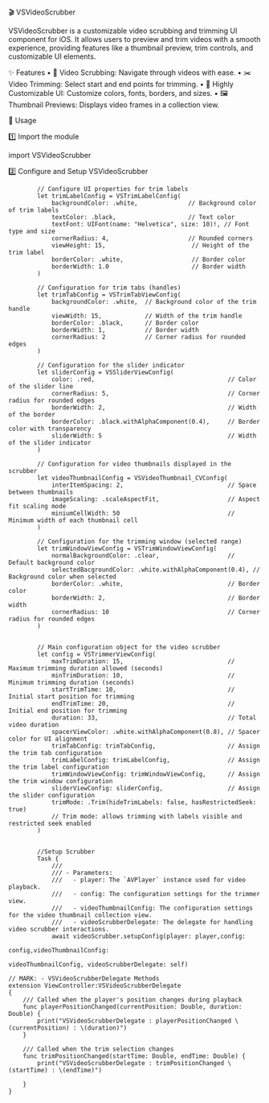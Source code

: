 🎬 VSVideoScrubber

VSVideoScrubber is a customizable video scrubbing and trimming UI component for iOS. It allows users to preview and trim videos with a smooth experience, providing features like a thumbnail preview, trim controls, and customizable UI elements.

✨ Features
    •    🎥 Video Scrubbing: Navigate through videos with ease.
    •    ✂️ Video Trimming: Select start and end points for trimming.
    •    🎨 Highly Customizable UI: Customize colors, fonts, borders, and sizes.
    •    🖼 Thumbnail Previews: Displays video frames in a collection view.

                                                                                
🚀 Usage

1️⃣ Import the module

import VSVideoScrubber
                                                                                    
2️⃣ Configure and Setup VSVideoScrubber
```
        // Configure UI properties for trim labels
        let trimLabelConfig = VSTrimLabelConfig(
            backgroundColor: .white,              // Background color of trim labels
            textColor: .black,                    // Text color
            textFont: UIFont(name: "Helvetica", size: 10)!, // Font type and size
            cornerRadius: 4,                      // Rounded corners
            viewHeight: 15,                        // Height of the trim label
            borderColor: .white,                   // Border color
            borderWidth: 1.0                       // Border width
        )
```
  
```
        // Configuration for trim tabs (handles)
        let trimTabConfig = VSTrimTabViewConfig(
            backgroundColor: .white,  // Background color of the trim handle
            viewWidth: 15,            // Width of the trim handle
            borderColor: .black,      // Border color
            borderWidth: 1,           // Border width
            cornerRadius: 2           // Corner radius for rounded edges
        )
```

```
        // Configuration for the slider indicator
        let sliderConfig = VSSliderViewConfig(
            color: .red,                                     // Color of the slider line
            cornerRadius: 5,                                 // Corner radius for rounded edges
            borderWidth: 2,                                  // Width of the border
            borderColor: .black.withAlphaComponent(0.4),     // Border color with transparency
            sliderWidth: 5                                   // Width of the slider indicator
        )
```
                                                                                    
```
        // Configuration for video thumbnails displayed in the scrubber
        let videoThumbnailConfig = VSVideoThumbnail_CVConfig(
            interItemSpacing: 2,                             // Space between thumbnails
            imageScaling: .scaleAspectFit,                   // Aspect fit scaling mode
            miniumCellWidth: 50                              // Minimum width of each thumbnail cell
        )
```
                                                                                    
```
        // Configuration for the trimming window (selected range)
        let trimWindowViewConfig = VSTrimWindowViewConfig(
            normalBackgroundColor: .clear,                   // Default background color
            selectedBacgroundColor: .white.withAlphaComponent(0.4), // Background color when selected
            borderColor: .white,                             // Border color
            borderWidth: 2,                                  // Border width
            cornerRadius: 10                                 // Corner radius for rounded edges
        )
```
                                                                                    
```
        
        // Main configuration object for the video scrubber
        let config = VSTrimmerViewConfig(
            maxTrimDuration: 15,                             // Maximum trimming duration allowed (seconds)
            minTrimDuration: 10,                             // Minimum trimming duration (seconds)
            startTrimTime: 10,                               // Initial start position for trimming
            endTrimTime: 20,                                 // Initial end position for trimming
            duration: 33,                                    // Total video duration
            spacerViewColor: .white.withAlphaComponent(0.8), // Spacer color for UI alignment
            trimTabConfig: trimTabConfig,                    // Assign the trim tab configuration
            trimLabelConfig: trimLabelConfig,                // Assign the trim label configuration
            trimWindowViewConfig: trimWindowViewConfig,      // Assign the trim window configuration
            sliderViewConfig: sliderConfig,                  // Assign the slider configuration
            trimMode: .Trim(hideTrimLabels: false, hasRestrictedSeek: true)
            // Trim mode: allows trimming with labels visible and restricted seek enabled
        )
```
                                                                                    
```
        
        //Setup Scrubber
        Task {
            ///
            /// - Parameters:
            ///   - player: The `AVPlayer` instance used for video playback.
            ///   - config: The configuration settings for the trimmer view.
            ///   - videoThumbnailConfig: The configuration settings for the video thumbnail collection view.
            ///   - videoScrubberDelegate: The delegate for handling video scrubber interactions.
            await videoScrubber.setupConfig(player: player,config:
                                                    config,videoThumbnailConfig:
                                                    videoThumbnailConfig, videoScrubberDelegate: self)

```
    
```
// MARK: - VSVideoScrubberDelegate Methods
extension ViewController:VSVideoScrubberDelegate
{
    /// Called when the player's position changes during playback
    func playerPositionChanged(currentPosition: Double, duration: Double) {
        print("VSVideoScrubberDelegate : playerPositionChanged \(currentPosition) : \(duration)")
    }
    
    /// Called when the trim selection changes
    func trimPositionChanged(startTime: Double, endTime: Double) {
        print("VSVideoScrubberDelegate : trimPositionChanged \(startTime) : \(endTime)")
        
    }
}
```


                                                                                    
                                                                                
